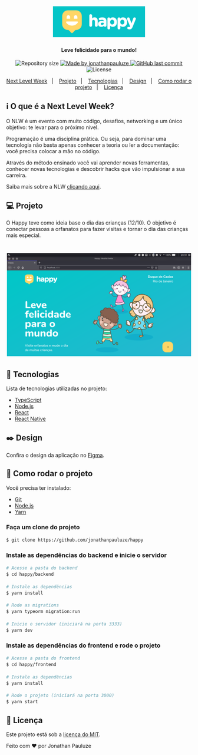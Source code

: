 <h1 align="center">
    <img alt="NextLevelWeek" title="#NextLevelWeek" src="./.github/happy-banner.png" width="250px" />
</h1>

<h4 align="center"> 
	Leve felicidade para o mundo!
</h4>

<p align="center">	
  <img alt="Repository size" src="https://img.shields.io/github/repo-size/jonathanpauluze/happy">
	
  <a href="https://www.linkedin.com/in/jonathanpauluze/">
    <img alt="Made by jonathanpauluze" src="https://img.shields.io/badge/made%20by-jonathanpauluze-%2304D361">
  </a>
  
  <a href="https://github.com/jonathanpauluze/happy/commits/main">
    <img alt="GitHub last commit" src="https://img.shields.io/github/last-commit/jonathanpauluze/happy">
  </a>

  <img alt="License" src="https://img.shields.io/badge/license-MIT-brightgreen">

</p>
<p align="center">
  <a href="#information_source-o-que-e-a-next-level-week">Next Level Week</a>&nbsp;&nbsp;&nbsp;|&nbsp;&nbsp;&nbsp;
  <a href="#computer-projeto">Projeto</a>&nbsp;&nbsp;&nbsp;|&nbsp;&nbsp;&nbsp;
  <a href="#rocket-tecnologias">Tecnologias</a>&nbsp;&nbsp;&nbsp;|&nbsp;&nbsp;&nbsp;
  <a href="#black_nib-design">Design</a>&nbsp;&nbsp;&nbsp;|&nbsp;&nbsp;&nbsp;
  <a href="#wrench-como-rodar-o-projeto">Como rodar o projeto</a>&nbsp;&nbsp;&nbsp;|&nbsp;&nbsp;&nbsp;
  <a href="#memo-licença">Licença</a>
</p>

## :information_source: O que é a Next Level Week?

O NLW é um evento com muito código, desafios, networking e um único objetivo: te levar para o próximo nível.

Programação é uma disciplina prática. Ou seja, para dominar uma tecnologia não basta apenas conhecer a teoria ou ler a documentação: você precisa colocar a mão no código.

Através do método ensinado você vai aprender novas ferramentas, conhecer novas tecnologias e descobrir hacks que vão impulsionar a sua carreira.

Saiba mais sobre a NLW [clicando aqui](https://nextlevelweek.com).


## :computer: Projeto

O Happy teve como ideia base o dia das crianças (12/10). O objetivo é conectar pessoas a orfanatos para fazer visitas e tornar o dia das crianças mais especial.

<h1 align="center">
    <img alt="Landing page Happy" title="Landing page Happy" src="./.github/home.png" width="500px" />
</h1>


## :rocket: Tecnologias

Lista de tecnologias utilizadas no projeto:

- [TypeScript](https://www.typescriptlang.org/)
- [Node.js](https://nodejs.org/)
- [React](https://reactjs.org)
- [React Native](https://facebook.github.io/react-native/)

## :black_nib: Design

Confira o design da aplicação no [Figma](https://www.figma.com/file/mDEbnoojksG4w8sOxmudh3/Happy-Web/duplicate).

## :wrench: Como rodar o projeto

Você precisa ter instalado:
- [Git](https://git-scm.com)
- [Node.js](https://nodejs.org/)
- [Yarn](https://yarnpkg.com/)

### Faça um clone do projeto

```bash
$ git clone https://github.com/jonathanpauluze/happy
```

### Instale as dependências do backend e inicie o servidor
```bash
# Acesse a pasta do backend
$ cd happy/backend

# Instale as dependências
$ yarn install

# Rode as migrations
$ yarn typeorm migration:run

# Inicie o servidor (iniciará na porta 3333)
$ yarn dev
```

### Instale as dependências do frontend e rode o projeto

```bash
# Acesse a pasta do frontend
$ cd happy/frontend

# Instale as dependências
$ yarn install

# Rode o projeto (iniciará na porta 3000)
$ yarn start
```

## :memo: Licença

Este projeto está sob a [licença do MIT](https://github.com/jonathanpauluze/happy/blob/main/LICENSE).

Feito com ♥ por Jonathan Pauluze
